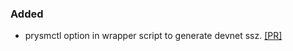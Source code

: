 ### Added

- prysmctl option in wrapper script to generate devnet ssz. [[PR]](https://github.com/prysmaticlabs/prysm/pull/15145)